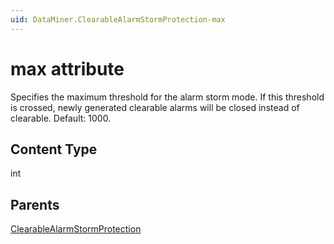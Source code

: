 ```yaml
---
uid: DataMiner.ClearableAlarmStormProtection-max
---
```


# max attribute

Specifies the maximum threshold for the alarm storm mode. If this threshold is crossed, newly generated clearable alarms will be closed instead of clearable.
Default: 1000.

## Content Type

int

## Parents

[ClearableAlarmStormProtection](xref:DataMiner.ClearableAlarmStormProtection)
